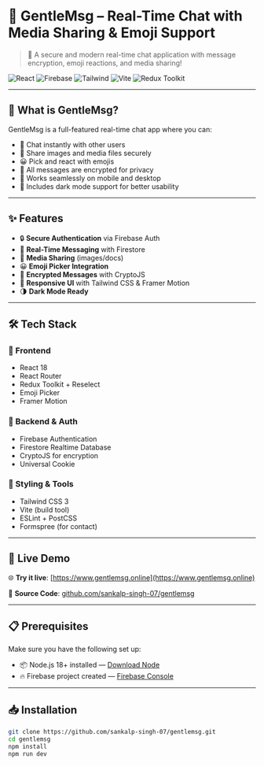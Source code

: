 # 💬 GentleMsg – Real-Time Chat with Media Sharing & Emoji Support

> 🚀 A secure and modern real-time chat application with message encryption, emoji reactions, and media sharing!

![React](https://img.shields.io/badge/React-18-blue?style=for-the-badge&logo=react)
![Firebase](https://img.shields.io/badge/Firebase-10-FFCA28?style=for-the-badge&logo=firebase)
![Tailwind](https://img.shields.io/badge/Tailwind-3-38B2AC?style=for-the-badge&logo=tailwind-css)
![Vite](https://img.shields.io/badge/Vite-5-646CFF?style=for-the-badge&logo=vite)
![Redux Toolkit](https://img.shields.io/badge/Redux--Toolkit-%23CE3534.svg?style=for-the-badge&logo=redux&logoColor=white)

---

## 🌟 What is GentleMsg?

GentleMsg is a full-featured real-time chat app where you can:

- 💬 Chat instantly with other users
- 📎 Share images and media files securely
- 😀 Pick and react with emojis
- 🔐 All messages are encrypted for privacy
- 📱 Works seamlessly on mobile and desktop
- 🌙 Includes dark mode support for better usability

---

## ✨ Features

- 🔒 **Secure Authentication** via Firebase Auth  
- 💬 **Real-Time Messaging** with Firestore  
- 📎 **Media Sharing** (images/docs)  
- 😀 **Emoji Picker Integration**  
- 🔐 **Encrypted Messages** with CryptoJS  
- 🎨 **Responsive UI** with Tailwind CSS & Framer Motion  
- 🌗 **Dark Mode Ready**

---

## 🛠️ Tech Stack

### 🧩 Frontend
- React 18
- React Router
- Redux Toolkit + Reselect
- Emoji Picker
- Framer Motion

### 🔐 Backend & Auth
- Firebase Authentication
- Firestore Realtime Database
- CryptoJS for encryption
- Universal Cookie

### 🎨 Styling & Tools
- Tailwind CSS 3
- Vite (build tool)
- ESLint + PostCSS
- Formspree (for contact)

---

## 🚀 Live Demo

🌐 **Try it live**: [https://www.gentlemsg.online](https://www.gentlemsg.online)

📂 **Source Code**: [github.com/sankalp-singh-07/gentlemsg](https://github.com/sankalp-singh-07/gentlemsg)

---

## 📋 Prerequisites

Make sure you have the following set up:

- 📦 Node.js 18+ installed — [Download Node](https://nodejs.org/)
- 🔥 Firebase project created — [Firebase Console](https://console.firebase.google.com/)

---

## 📥 Installation

```bash
git clone https://github.com/sankalp-singh-07/gentlemsg.git
cd gentlemsg
npm install
npm run dev
